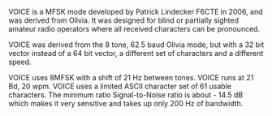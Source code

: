 VOICE is a MFSK mode developed by Patrick Lindecker F6CTE in 2006, and was derived from Olivia. It was designed for blind or partially sighted amateur radio operators where all received characters can be pronounced.

VOICE was derived from the 8 tone, 62.5 baud Olivia mode, but with a 32 bit vector instead of a 64 bit vector, a different set of characters and a different speed.

VOICE uses 8MFSK with a shift of 21 Hz between tones. VOICE runs at 21 Bd, 20 wpm. VOICE uses a limited ASCII character set of 61 usable characters. The minimum ratio Signal-to-Noise ratio is about - 14.5 dB which makes it very sensitive and takes up only 200 Hz of bandwidth.